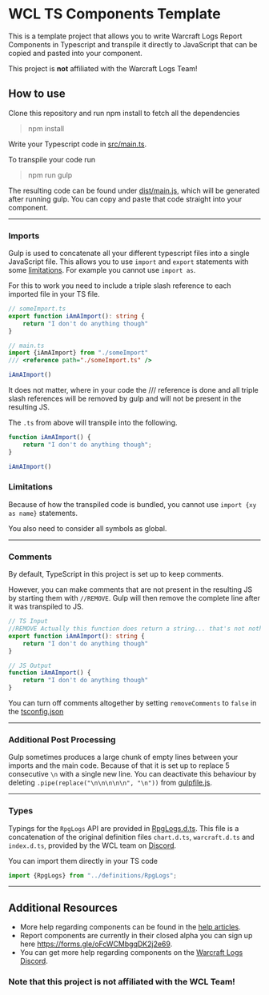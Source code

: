 # WCL TS Components Template
This is a template project that allows you to write Warcraft Logs Report Components
in Typescript and transpile it directly to JavaScript that can be copied and pasted into your component.

This project is **not** affiliated with the Warcraft Logs Team!

## How to use
Clone this repository and run npm install to fetch all the dependencies
>npm install

Write your Typescript code in [src/main.ts](src/main.ts).

To transpile your code run
>npm run gulp

The resulting code can be found under [dist/main.js](dist/main.js), which will be generated after running gulp.
You can copy and paste that code straight into your component.

___
### Imports
Gulp is used to concatenate all your different typescript files into a single 
JavaScript file. This allows you to use `import` and `export` statements with some [limitations](#limitations).
For example you cannot use `import as`. 

For this to work you need to include a triple slash reference to each imported file in your TS file.
```ts
// someImport.ts
export function iAmAImport(): string {
    return "I don't do anything though"
}
```
```ts
// main.ts
import {iAmAImport} from "./someImport"
/// <reference path="./someImport.ts" />

iAmAImport()
```
It does not matter, where in your code the /// reference is done and all
triple slash references will be removed by gulp and will not be present
in the resulting JS.

The `.ts` from above will transpile into the following.
```js
function iAmAImport() {
    return "I don't do anything though";
}

iAmAImport()
```

### Limitations
Because of how the transpiled code is bundled, you cannot use `import {xy as name}` statements.

You also need to consider all symbols as global.

___
### Comments
By default, TypeScript in this project is set up to keep comments.

However, you can make comments that are not present in the resulting JS by starting them with `//REMOVE`.
Gulp will then remove the complete line after it was transpiled to JS.

```ts
// TS Input
//REMOVE Actually this function does return a string... that's not nothing I guess.
export function iAmAImport(): string {
    return "I don't do anything though"
}
```
```js
// JS Output
function iAmAImport() {
    return "I don't do anything though"
}
```

You can turn off comments altogether by setting `removeComments` to `false` in the [tsconfig.json](/tsconfig.json)

___
### Additional Post Processing
Gulp sometimes produces a large chunk of empty lines between your imports and the main code.
Because of that it is set up to replace 5 consecutive `\n` with a single new line. 
You can deactivate this behaviour by deleting `.pipe(replace("\n\n\n\n\n", "\n"))` from [gulpfile.js](/gulpfile.js).
___
### Types
Typings for the `RpgLogs` API are provided in [RpgLogs.d.ts](definitions/RpgLogs.d.ts).
This file is a concatenation of the original definition files `chart.d.ts`, `warcraft.d.ts` and `index.d.ts`, provided by the WCL team on [Discord](https://cdn.discordapp.com/attachments/1042093628778090527/1100066150299226132/reportComponents.zip).


You can import them directly in your TS code 
```ts
import {RpgLogs} from "../definitions/RpgLogs";
```
___
## Additional Resources
- More help regarding components can be found in the [help articles](https://articles.warcraftlogs.com/help/what-are-report-components).
- Report components are currently in their closed alpha you can sign up here https://forms.gle/oFcWCMbgqDK2j2e69.
- You can get more help regarding components on the [Warcraft Logs Discord](https://discord.gg/5ebPJSsy5y).


### Note that this project is not affiliated with the WCL Team!